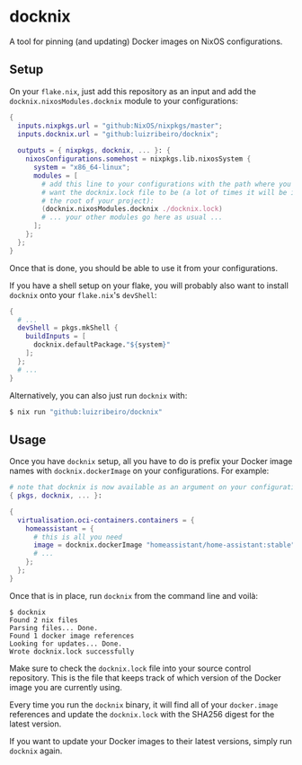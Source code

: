 # docknix

A tool for pinning (and updating) Docker images on NixOS configurations.

## Setup

On your `flake.nix`, just add this repository as an input and add the
`docknix.nixosModules.docknix` module to your configurations:

```nix
{
  inputs.nixpkgs.url = "github:NixOS/nixpkgs/master";
  inputs.docknix.url = "github:luizribeiro/docknix";
  
  outputs = { nixpkgs, docknix, ... }: {
    nixosConfigurations.somehost = nixpkgs.lib.nixosSystem {
      system = "x86_64-linux";
      modules = [
        # add this line to your configurations with the path where you will
        # want the docknix.lock file to be (a lot of times it will be in
        # the root of your project):
        (docknix.nixosModules.docknix ./docknix.lock)
        # ... your other modules go here as usual ...
      ];
    };
  };
}
```

Once that is done, you should be able to use it from your configurations.

If you have a shell setup on your flake, you will probably also want to
install `docknix` onto your `flake.nix`'s `devShell`:

```nix
{
  # ...
  devShell = pkgs.mkShell {
    buildInputs = [
      docknix.defaultPackage."${system}"
    ];
  };
  # ...
}
```

Alternatively, you can also just run `docknix` with:

```bash
$ nix run "github:luizribeiro/docknix"
```

## Usage

Once you have `docknix` setup, all you have to do is prefix your Docker image
names with `docknix.dockerImage` on your configurations. For example:

```nix
# note that docknix is now available as an argument on your configuration.
{ pkgs, docknix, ... }:

{
  virtualisation.oci-containers.containers = {
    homeassistant = {
      # this is all you need
      image = docknix.dockerImage "homeassistant/home-assistant:stable";
      # ...
    };
  };
}
```

Once that is in place, run `docknix` from the command line and voilà:

```
$ docknix
Found 2 nix files
Parsing files... Done.
Found 1 docker image references
Looking for updates... Done.
Wrote docknix.lock successfully
```

Make sure to check the `docknix.lock` file into your source control
repository. This is the file that keeps track of which version of the
Docker image you are currently using.

Every time you run the `docknix` binary, it will find all of your
`docker.image` references and update the `docknix.lock` with the SHA256
digest for the latest version.

If you want to update your Docker images to their latest versions, simply
run `docknix` again.
